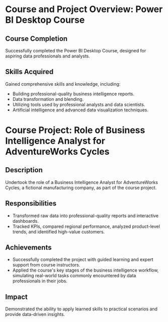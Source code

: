 # Course and Project Overview: Power BI Desktop Course

## Course Completion
Successfully completed the Power BI Desktop Course, designed for aspiring data professionals and analysts.

## Skills Acquired
Gained comprehensive skills and knowledge, including:
- Building professional-quality business intelligence reports.
- Data transformation and blending.
- Utilizing tools used by professional analysts and data scientists.
- Artificial intelligence and advanced data visualization techniques.

# Course Project: Role of Business Intelligence Analyst for AdventureWorks Cycles

## Description
Undertook the role of a Business Intelligence Analyst for AdventureWorks Cycles, a fictional manufacturing company, as part of the course project.

## Responsibilities
- Transformed raw data into professional-quality reports and interactive dashboards.
- Tracked KPIs, compared regional performance, analyzed product-level trends, and identified high-value customers.

## Achievements
- Successfully completed the project with guided learning and expert support from course instructors.
- Applied the course's key stages of the business intelligence workflow, simulating real-world tasks commonly encountered by data professionals in their jobs.

## Impact
Demonstrated the ability to apply learned skills to practical scenarios and provide data-driven insights.
